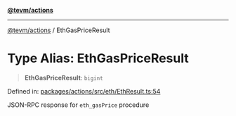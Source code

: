 [**@tevm/actions**](../README.md)

***

[@tevm/actions](../globals.md) / EthGasPriceResult

# Type Alias: EthGasPriceResult

> **EthGasPriceResult**: `bigint`

Defined in: [packages/actions/src/eth/EthResult.ts:54](https://github.com/evmts/tevm-monorepo/blob/main/packages/actions/src/eth/EthResult.ts#L54)

JSON-RPC response for `eth_gasPrice` procedure
